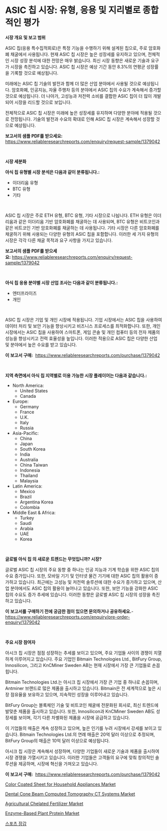 <p><h1>ASIC 칩 시장: 유형, 응용 및 지리별로 종합적인 평가</h1></p><p><strong>시장 개요 및 보고 범위</strong></p>
<p><p>ASIC 칩(응용 특수집적회로)은 특정 기능을 수행하기 위해 설계된 칩으로, 주로 암호화폐 채굴에서 사용됩니다. 현재 ASIC 칩 시장은 높은 성장세를 유지하고 있으며, 전체적인 시장 성장 분석에 대한 전망은 매우 밝습니다. 최신 시장 동향은 새로운 기술과 요구가 시장을 촉진하고 있습니다. ASIC 칩 시장은 예상 기간 동안 8.3%의 연평균 성장률을 기록할 것으로 예상됩니다.</p><p>미래에는 ASIC 칩 기술의 발전과 함께 더 많은 산업 분야에서 사용될 것으로 예상됩니다. 암호화폐, 인공지능, 자율 주행차 등의 분야에서 ASIC 칩의 수요가 계속해서 증가할 것으로 예상됩니다. 더 나아가, 고성능과 저전력 소비를 결합한 ASIC 칩이 더 많이 개발되어 시장을 리드할 것으로 보입니다.</p><p>전체적으로 ASIC 칩 시장은 미래에 높은 성장세를 유지하며 다양한 분야에 적용될 것으로 전망됩니다. 기술의 발전과 수요의 확대로 인해 ASIC 칩 시장은 계속해서 성장할 것으로 예상됩니다.</p></p>
<p><strong>보고서의 샘플 PDF를 받으세요:</strong> <a href="https://www.reliableresearchreports.com/enquiry/request-sample/1379042">https://www.reliableresearchreports.com/enquiry/request-sample/1379042</a></p>
<p>&nbsp;</p>
<p><strong>시장 세분화</strong></p>
<p><strong>아식 칩 유형별 시장 분석은 다음과 같이 분류됩니다.:</strong></p>
<p><ul><li>이더리움 유형</li><li>BTC 유형</li><li>기타</li></ul></p>
<p>&nbsp;</p>
<p><p>ASIC 칩 시장은 주로 ETH 유형, BTC 유형, 기타 시장으로 나뉩니다. ETH 유형은 이더리움과 같은 이더리움 기반 암호화폐를 채굴하는 데 사용되며, BTC 유형은 비트코인과 같은 비트코인 기반 암호화폐를 채굴하는 데 사용됩니다. 기타 시장은 다른 암호화폐를 채굴하기 위해 사용되는 다양한 유형의 ASIC 칩을 포함합니다. 이러한 세 가지 유형의 시장은 각각 다른 채굴 목적과 요구 사항을 가지고 있습니다.</p></p>
<p><strong>보고서의 샘플 PDF를 받으세요:</strong>&nbsp;<a href="https://www.reliableresearchreports.com/enquiry/request-sample/1379042">https://www.reliableresearchreports.com/enquiry/request-sample/1379042</a></p>
<p>&nbsp;</p>
<p><strong> 아식 칩 응용 분야별 시장 산업 조사는 다음과 같이 분류됩니다.:</strong></p>
<p><ul><li>엔터프라이즈</li><li>개인</li></ul></p>
<p>&nbsp;</p>
<p><p>ASIC 칩 시장은 기업 및 개인 시장에 적용됩니다. 기업 시장에서는 ASIC 칩을 사용하여 데이터 처리 및 보안 기능을 향상시키고 비즈니스 프로세스를 최적화합니다. 또한, 개인 시장에서는 ASIC 칩을 사용하여 스마트폰, 게임 콘솔 및 개인 컴퓨터 등의 전자 제품의 성능을 향상시키고 전력 효율성을 높입니다. 이러한 적용으로 ASIC 칩은 다양한 산업 및 분야에서 높은 수요를 받고 있습니다.</p></p>
<p><strong>이 보고서 구매:</strong>&nbsp; <a href="https://www.reliableresearchreports.com/purchase/1379042">https://www.reliableresearchreports.com/purchase/1379042</a></p>
<p>&nbsp;</p>
<p><strong>지역 측면에서 아식 칩 지역별로 이용 가능한 시장 플레이어는 다음과 같습니다.:</strong></p>
<p><ul>
    <li>
        North America:
        <ul>
            <li>United States</li>
            <li>Canada</li>
        </ul>
    </li>
    <li>
        Europe:
        <ul>
            <li>Germany</li>
            <li>France</li>
            <li>U.K.</li>
            <li>Italy</li>
            <li>Russia</li>
        </ul>
    </li>
    <li>
        Asia-Pacific:
        <ul>
            <li>China</li>
            <li>Japan</li>
            <li>South Korea</li>
            <li>India</li>
            <li>Australia</li>
            <li>China Taiwan</li>
            <li>Indonesia</li>
            <li>Thailand</li>
            <li>Malaysia</li>
        </ul>
    </li>
    <li>
        Latin America:
        <ul>
            <li>Mexico</li>
            <li>Brazil</li>
            <li>Argentina Korea</li>
            <li>Colombia</li>
        </ul>
    </li>
    <li>
        Middle East & Africa:
        <ul>
            <li>Turkey</li>
            <li>Saudi</li>
            <li>Arabia</li>
            <li>UAE</li>
            <li>Korea</li>
        </ul>
    </li>
    </ul></p>
<p>&nbsp;</p>
<p><strong>글로벌 아식 칩 의 새로운 트렌드는 무엇입니까? 시장?</strong></p>
<p><p>글로벌 ASIC 칩 시장의 주요 동향 중 하나는 인공 지능과 기계 학습을 위한 ASIC 칩의 수요 증가입니다. 또한, 모바일 기기 및 인터넷 물건 기기에 대한 ASIC 칩의 활용이 증가하고 있습니다. 최근에는 고성능 및 저전력 솔루션에 대한 수요가 증가하고 있으며, 산업 분야에서도 ASIC 칩의 활용이 늘어나고 있습니다. 또한, 보안 기능을 강화한 ASIC 칩의 수요도 증가 추세에 있습니다. 이러한 동향은 글로벌 ASIC 칩 시장의 성장을 촉진하고 있습니다.</p></p>
<p><strong>이 보고서를 구매하기 전에 궁금한 점이 있으면 문의하거나 공유하세요.</strong>- <a href="https://www.reliableresearchreports.com/enquiry/pre-order-enquiry/1379042">https://www.reliableresearchreports.com/enquiry/pre-order-enquiry/1379042</a></p>
<p>&nbsp;</p>
<p><strong>주요 시장 참여자</strong></p>
<p><p>아시크 칩 시장은 점점 성장하는 추세를 보이고 있으며, 주요 기업들 사이의 경쟁이 치열하게 이루어지고 있습니다. 주요 기업인 Bitmain Technologies Ltd., BitFury Group, Innosilicon, 그리고 KnCMiner Sweden AB는 현재 시장에서 가장 큰 기업들로 손꼽힙니다.</p><p>Bitmain Technologies Ltd.는 아시크 칩 시장에서 가장 큰 기업 중 하나로 손꼽히며, Antminer 브랜드로 많은 제품을 출시하고 있습니다. Bitmain은 전 세계적으로 높은 시장 점유율을 보유하고 있으며, 지속적인 성장을 이루어내고 있습니다.</p><p>BitFury Group는 블록체인 기술 및 비트코인 채굴에 전문화된 회사로, 최신 트렌드에 발맞춘 제품을 출시하고 있습니다. 또한, Innosilicon과 KnCMiner Sweden AB도 성장세를 보이며, 각기 다른 차별화된 제품을 시장에 공급하고 있습니다.</p><p>이 기업들의 매출은 계속 성장하고 있으며, 높은 인기를 누려 시장에서 강세를 보이고 있습니다. Bitmain Technologies Ltd.의 연례 매출은 20억 달러 이상으로 추정되며, BitFury Group의 매출은 10억 달러 이상으로 예상됩니다.</p><p>아시크 칩 시장은 계속해서 성장하며, 다양한 기업들이 새로운 기술과 제품을 출시하여 시장 경쟁을 가열시키고 있습니다. 이러한 기업들은 고객들의 요구에 맞춰 창의적인 솔루션을 제공하며, 시장에 혁신을 가져오고 있습니다.</p></p>
<p><strong>이 보고서 구매:</strong>&nbsp;&nbsp;<a href="https://www.reliableresearchreports.com/purchase/1379042">https://www.reliableresearchreports.com/purchase/1379042</a></p>
<p><p><a href="https://github.com/castoriffic/Market-Research-Report-List-3/blob/main/color-coated-sheet-for-household-appliances-market.md">Color Coated Sheet for Household Appliances Market</a></p><p><a href="https://automatic-knee-4c7.notion.site/Insights-into-Dental-Cone-Beam-Computed-Tomography-CT-Systems-Market-Size-Analysing-Market-Share-T-28bde64679474ac2a1bde2a71ecffcd9">Dental Cone Beam Computed Tomography CT Systems Market</a></p><p><a href="https://github.com/yoshih12/Market-Research-Report-List-2/blob/main/agricultural-chelated-fertilizer-market.md">Agricultural Chelated Fertilizer Market</a></p><p><a href="https://view.publitas.com/reportprime-1/enzyme-based-plant-protein-market-size-reflecting-a-forecast-till-2031-market-by-type-by-application-and-by-geography/">Enzyme-Based Plant Protein Market</a></p><p><a href="https://github.com/nuekbpymrrz5/Market-Research-Report-List-1/blob/main/7629487961.md">스포츠 장갑</a></p></p>
